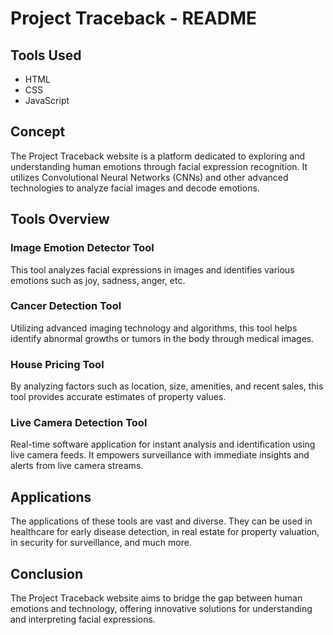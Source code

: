 <!DOCTYPE html>
<html lang="en">
<head>
    <meta charset="UTF-8">
    <meta name="viewport" content="width=device-width, initial-scale=1.0">
</head>
<body>
    <h1>Project Traceback - README</h1>
    <h2>Tools Used</h2>
    <ul>
        <li>HTML</li>
        <li>CSS</li>
        <li>JavaScript</li>
    </ul>
    <h2>Concept</h2>
    <p>The Project Traceback website is a platform dedicated to exploring and understanding human emotions through facial expression recognition. It utilizes Convolutional Neural Networks (CNNs) and other advanced technologies to analyze facial images and decode emotions.</p>
    <h2>Tools Overview</h2>
    <h3>Image Emotion Detector Tool</h3>
    <p>This tool analyzes facial expressions in images and identifies various emotions such as joy, sadness, anger, etc.</p>
    <h3>Cancer Detection Tool</h3>
    <p>Utilizing advanced imaging technology and algorithms, this tool helps identify abnormal growths or tumors in the body through medical images.</p>
    <h3>House Pricing Tool</h3>
    <p>By analyzing factors such as location, size, amenities, and recent sales, this tool provides accurate estimates of property values.</p>
    <h3>Live Camera Detection Tool</h3>
    <p>Real-time software application for instant analysis and identification using live camera feeds. It empowers surveillance with immediate insights and alerts from live camera streams.</p>
    <h2>Applications</h2>
    <p>The applications of these tools are vast and diverse. They can be used in healthcare for early disease detection, in real estate for property valuation, in security for surveillance, and much more.</p>
    <h2>Conclusion</h2>
    <p>The Project Traceback website aims to bridge the gap between human emotions and technology, offering innovative solutions for understanding and interpreting facial expressions.</p>
</body>
</html>
